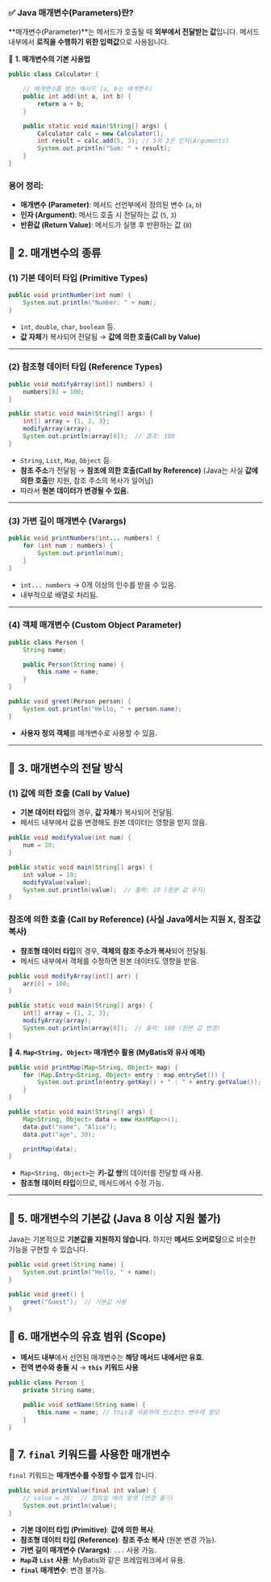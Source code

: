 ### ✅ **Java 매개변수(Parameters)란?**

**매개변수(Parameter)**는 메서드가 호출될 때 **외부에서 전달받는 값**입니다. 메서드 내부에서 **로직을 수행하기 위한 입력값**으로 사용됩니다.

📌 **1. 매개변수의 기본 사용법**

```java
public class Calculator {

    // 매개변수를 받는 메서드 (a, b는 매개변수)
    public int add(int a, int b) {
        return a + b;
    }

    public static void main(String[] args) {
        Calculator calc = new Calculator();
        int result = calc.add(5, 3); // 5와 3은 인자(Arguments)
        System.out.println("Sum: " + result);
    }
}
```

### **용어 정리:**

- **매개변수 (Parameter)**: 메서드 선언부에서 정의된 변수 (`a`, `b`)
- **인자 (Argument)**: 메서드 호출 시 전달하는 값 (`5`, `3`)
- **반환값 (Return Value)**: 메서드가 실행 후 반환하는 값 (`8`)

## 📌 **2. 매개변수의 종류**

### **(1) 기본 데이터 타입 (Primitive Types)**



```java
public void printNumber(int num) {
    System.out.println("Number: " + num);
}
```


- `int`, `double`, `char`, `boolean` 등.
- **값 자체**가 복사되어 전달됨 → **값에 의한 호출(Call by Value)**

---

### **(2) 참조형 데이터 타입 (Reference Types)**


```java
public void modifyArray(int[] numbers) {
    numbers[0] = 100;
}

public static void main(String[] args) {
    int[] array = {1, 2, 3};
    modifyArray(array);
    System.out.println(array[0]);  // 결과: 100
}
```


- `String`, `List`, `Map`, `Object` 등.
- **참조 주소**가 전달됨 → **참조에 의한 호출(Call by Reference)** (Java는 사실 **값에 의한 호출**만 지원, 참조 주소의 복사가 일어남)
- 따라서 **원본 데이터가 변경될 수 있음.**

---

### **(3) 가변 길이 매개변수 (Varargs)**


```java
public void printNumbers(int... numbers) {
    for (int num : numbers) {
        System.out.println(num);
    }
}
```


- `int... numbers` → 0개 이상의 인수를 받을 수 있음.
- 내부적으로 배열로 처리됨.

---

### **(4) 객체 매개변수 (Custom Object Parameter)**


```java
public class Person {
    String name;

    public Person(String name) {
        this.name = name;
    }
}

public void greet(Person person) {
    System.out.println("Hello, " + person.name);
}
```


- **사용자 정의 객체**를 매개변수로 사용할 수 있음.

---

## 📌 **3. 매개변수의 전달 방식**

### **(1) 값에 의한 호출 (Call by Value)**

- **기본 데이터 타입**의 경우, **값 자체**가 복사되어 전달됨.
- 메서드 내부에서 값을 변경해도 원본 데이터는 영향을 받지 않음.

```java
public void modifyValue(int num) {
    num = 20;
}

public static void main(String[] args) {
    int value = 10;
    modifyValue(value);
    System.out.println(value);  // 출력: 10 (원본 값 유지)
}
```


### **참조에 의한 호출 (Call by Reference)** (사실 Java에서는 지원 X, 참조값 복사)

- **참조형 데이터 타입**의 경우, **객체의 참조 주소가 복사**되어 전달됨.
- 메서드 내부에서 객체를 수정하면 원본 데이터도 영향을 받음.


```java
public void modifyArray(int[] arr) {
    arr[0] = 100;
}

public static void main(String[] args) {
    int[] array = {1, 2, 3};
    modifyArray(array);
    System.out.println(array[0]);  // 출력: 100 (원본 값 변경)
}
```

📌 **4. `Map<String, Object>` 매개변수 활용 (MyBatis와 유사 예제)**


```java
public void printMap(Map<String, Object> map) {
    for (Map.Entry<String, Object> entry : map.entrySet()) {
        System.out.println(entry.getKey() + " : " + entry.getValue());
    }
}

public static void main(String[] args) {
    Map<String, Object> data = new HashMap<>();
    data.put("name", "Alice");
    data.put("age", 30);

    printMap(data);
}
```

- `Map<String, Object>`는 **키-값 쌍**의 데이터를 전달할 때 사용.
- **참조형 데이터 타입**이므로, 메서드에서 수정 가능.

---

## 📌 **5. 매개변수의 기본값 (Java 8 이상 지원 불가)**

Java는 기본적으로 **기본값을 지원하지 않습니다.** 하지만 **메서드 오버로딩**으로 비슷한 기능을 구현할 수 있습니다.

```java
public void greet(String name) {
    System.out.println("Hello, " + name);
}

public void greet() {
    greet("Guest");  // 기본값 사용
}
```



## 📌 **6. 매개변수의 유효 범위 (Scope)**

- **메서드 내부**에서 선언된 매개변수는 **해당 메서드 내에서만 유효**.
- **전역 변수와 충돌 시** → **`this` 키워드 사용**


```java
public class Person {
    private String name;

    public void setName(String name) {
        this.name = name; // this를 사용하여 인스턴스 변수에 할당
    }
}
```

## 📌 **7. `final` 키워드를 사용한 매개변수**

`final` 키워드는 **매개변수를 수정할 수 없게** 합니다.


```java
public void printValue(final int value) {
    // value = 20;  // 컴파일 에러 발생 (변경 불가)
    System.out.println(value);
}
```


- **기본 데이터 타입 (Primitive)**: **값에 의한 복사**.
- **참조형 데이터 타입 (Reference)**: **참조 주소 복사** (원본 변경 가능).
- **가변 길이 매개변수 (Varargs)**: `...` 사용 가능.
- **`Map`과 `List` 사용**: MyBatis와 같은 프레임워크에서 유용.
- **`final` 매개변수**: 변경 불가능.